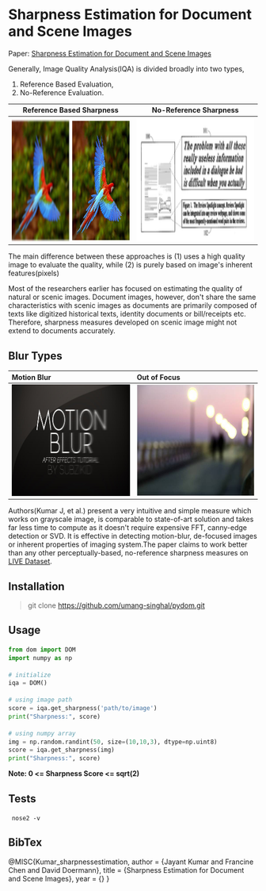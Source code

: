 
# Sharpness Estimation for Document and Scene Images

Paper: [Sharpness Estimation for Document and Scene Images](https://bit.ly/2N3dWaO)

Generally, Image Quality Analysis(IQA) is divided broadly into two types, 

1. Reference Based Evaluation, 
2. No-Reference Evaluation. 

**Reference Based Sharpness**  | **No-Reference Sharpness** 
:-------------------------:|:-------------------------:
<img src="./examples/images/reference-based-image-eval.jpg" width="400" height="250" />  | <img src="./examples/images/no-ref image.png" width="400" height="250" />

The main difference between these approaches is (1) uses a high quality image to evaluate the quality, while (2) is purely based on image's inherent features(pixels)


Most of the researchers earlier has focused on estimating the quality of natural or scenic images. Document images, however, don't share the same characteristics with scenic images as documents are primarily composed of texts like digitized historical texts, identity documents or bill/receipts etc. Therefore, sharpness measures developed on scenic image might not extend to documents accurately. 

## Blur Types

**Motion Blur**  | **Out of Focus** 
:------------------------- | :-------------------------
<img src="./examples/images/motion-blur.jpg" width="300" height="225" />  | <img src="./examples/images/out-of-focus.jpg" width="300" height="225" />


Authors(Kumar J, et al.) present a very intuitive and simple measure which works on grayscale image, is comparable to state-of-art solution and takes far less time to compute as it doesn't require expensive FFT, canny-edge detection or SVD. It is effective in detecting motion-blur, de-focused images or inherent properties of imaging system.The paper claims to work better than any other perceptually-based, no-reference sharpness measures on [LIVE Dataset](http://live.ece.utexas.edu/research/quality/subjective.htm). 


## Installation
> git clone https://github.com/umang-singhal/pydom.git

## Usage
```python
from dom import DOM
import numpy as np

# initialize
iqa = DOM()

# using image path
score = iqa.get_sharpness('path/to/image')
print("Sharpness:", score)

# using numpy array
img = np.random.randint(50, size=(10,10,3), dtype=np.uint8)
score = iqa.get_sharpness(img)
print("Sharpness:", score)
```

**Note: 0 <= Sharpness Score <= sqrt(2)**

## Tests
` nose2 -v`

## BibTex
@MISC{Kumar_sharpnessestimation,
    author = {Jayant Kumar and Francine Chen and David Doermann},
    title = {Sharpness Estimation for Document and Scene Images},
    year = {}
}